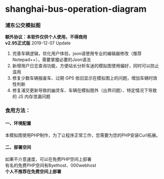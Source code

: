 # shanghai-bus-operation-diagram
### 浦东公交模拟图
**额外协议：本软件仅供个人使用，不得商用**<br>
**v2.95正式版** 2019-12-07 Update
1. 完善车辆逻辑，优化用户体验，json请使用专业的编辑器修改（推荐Notepad++），需要掌握必要的Json语法
2. 新增用户日志查询功能，方便站长分析车迷的模拟图使用偏好，同时可以防止滥用
3. 修复少数车辆报废车、过期 GPS 依旧显示在模拟图上的问题，增加车辆时效性判断
4. 修复浦交更新导致的幽灵车、车辆在模拟图外（出界问题）、特定情况下导致的 JS 内存泄漏问题
### 食用方法：
#### 一、环境配置
本模拟图使用PHP制作，为了让程序正常工作，您需要为您的PHP安装Curl拓展。
#### 二、部署空间
如果不介意速度，可以在免费PHP空间上部署<br/>
有名的免费PHP空间有Byethost、000webhost<br/>
**个人不推荐在免费空间上部署**

